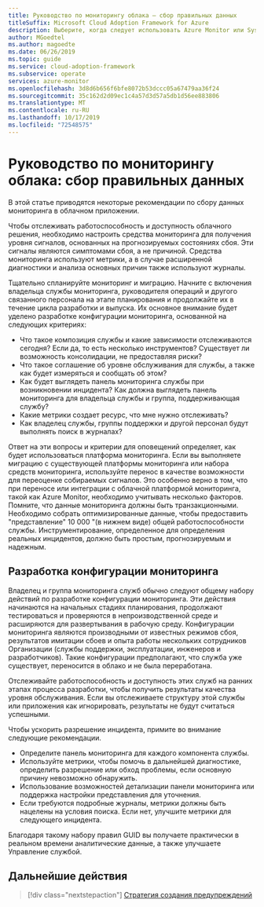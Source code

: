 ```yaml
---
title: Руководство по мониторингу облака — сбор правильных данных
titleSuffix: Microsoft Cloud Adoption Framework for Azure
description: Выберите, когда следует использовать Azure Monitor или System Center Operations Manager в Microsoft Azure
author: MGoedtel
ms.author: magoedte
ms.date: 06/26/2019
ms.topic: guide
ms.service: cloud-adoption-framework
ms.subservice: operate
services: azure-monitor
ms.openlocfilehash: 3d8d6b656f6bfe8072b53dccc05a67479aa36f24
ms.sourcegitcommit: 35c162d2d09ec1c4a57d3d57a5db1d56ee883806
ms.translationtype: MT
ms.contentlocale: ru-RU
ms.lasthandoff: 10/17/2019
ms.locfileid: "72548575"
---
```

# <a name="cloud-monitoring-guide-collecting-the-right-data"></a>Руководство по мониторингу облака: сбор правильных данных

В этой статье приводятся некоторые рекомендации по сбору данных мониторинга в облачном приложении.

Чтобы отслеживать работоспособность и доступность облачного решения, необходимо настроить средства мониторинга для получения уровня сигналов, основанных на прогнозируемых состояниях сбоя. Эти сигналы являются симптомами сбоя, а не причиной. Средства мониторинга используют метрики, а в случае расширенной диагностики и анализа основных причин также используют журналы.

Тщательно спланируйте мониторинг и миграцию. Начните с включения владельца службы мониторинга, руководителя операций и другого связанного персонала на этапе планирования и продолжайте их в течение цикла разработки и выпуска. Их основное внимание будет уделено разработке конфигурации мониторинга, основанной на следующих критериях:

- Что такое композиция службы и какие зависимости отслеживаются сегодня? Если да, то есть несколько инструментов? Существует ли возможность консолидации, не предоставляя риски?
- Что такое соглашение об уровне обслуживания для службы, а также как будет измеряться и сообщать об этом?
- Как будет выглядеть панель мониторинга службы при возникновении инцидента? Как должна выглядеть панель мониторинга для владельца службы и группа, поддерживающая службу?
- Какие метрики создает ресурс, что мне нужно отслеживать?  
- Как владелец службы, группы поддержки и другой персонал будут выполнять поиск в журналах?

Ответ на эти вопросы и критерии для оповещений определяет, как будет использоваться платформа мониторинга. Если вы выполняете миграцию с существующей платформы мониторинга или набора средств мониторинга, используйте перенос в качестве возможности для переоценке собираемых сигналов. Это особенно верно в том, что при переносе или интеграции с облачной платформой мониторинга, такой как Azure Monitor, необходимо учитывать несколько факторов. Помните, что данные мониторинга должны быть транзакционными. Необходимо собрать оптимизированные данные, чтобы предоставить "представление" 10 000 "(в нижнем виде) общей работоспособности службы. Инструментирование, определенное для определения реальных инцидентов, должно быть простым, прогнозируемым и надежным.

## <a name="develop-a-monitoring-configuration"></a>Разработка конфигурации мониторинга

Владелец и группа мониторинга служб обычно следуют общему набору действий по разработке конфигурации мониторинга. Эти действия начинаются на начальных стадиях планирования, продолжают тестироваться и проверяются в непроизводственной среде и расширяются для развертывания в рабочую среду. Конфигурации мониторинга являются производными от известных режимов сбоя, результатов имитации сбоев и опыта работы нескольких сотрудников Организации (службы поддержки, эксплуатации, инженеров и разработчиков). Такие конфигурации предполагают, что служба уже существует, переносится в облако и не была переработана.

Отслеживайте работоспособность и доступность этих служб на ранних этапах процесса разработки, чтобы получить результаты качества уровня обслуживания. Если вы отслеживаете структуру этой службы или приложения как игнорировать, результаты не будут считаться успешными.

Чтобы ускорить разрешение инцидента, примите во внимание следующие рекомендации.

- Определите панель мониторинга для каждого компонента службы.
- Используйте метрики, чтобы помочь в дальнейшей диагностике, определить разрешение или обход проблемы, если основную причину невозможно обнаружить.
- Использование возможностей детализации панели мониторинга или поддержка настройки представления для уточнения.
- Если требуются подробные журналы, метрики должны быть нацелены на условия поиска. Если нет, улучшите метрики для следующего инцидента.

Благодаря такому набору правил GUID вы получаете практически в реальном времени аналитические данные, а также улучшаете Управление службой.

## <a name="next-steps"></a>Дальнейшие действия

> [!div class="nextstepaction"]
> [Стратегия создания предупреждений](./alerting.md)

